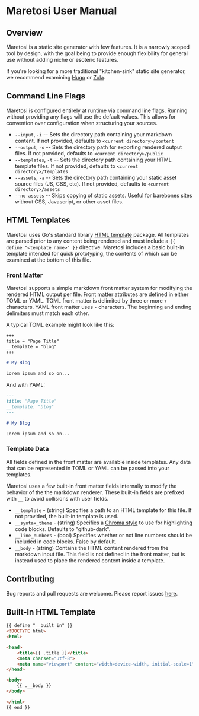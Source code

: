# Maretosi User Manual

## Overview

Maretosi is a static site generator with few features. It is a narrowly scoped tool by design, with the goal being to provide enough flexibility for general use without adding niche or esoteric features.

If you're looking for a more traditional "kitchen-sink" static site generator, we recommend examining [Hugo](https://gohugo.io/) or [Zola](https://getzola.org).

## Command Line Flags

Maretosi is configured entirely at runtime via command line flags. Running without providing any flags will use the default values. This allows for convention over configuration when structuring your sources.

* `--input`, `-i` -- Sets the directory path containing your markdown content. If not provided, defaults to `<current directory>/content`
* `--output`, `-o` -- Sets the directory path for exporting rendered output files. If not provided, defaults to `<current directory>/public`
* `--templates`, `-t` -- Sets the directory path containing your HTML template files. If not provided, defaults to `<current directory>/templates`
* `--assets`, `-a` -- Sets the directory path containing your static asset source files (JS, CSS, etc). If not provided, defaults to `<current directory>/assets`
* `--no-assets` -- Skips copying of static assets. Useful for barebones sites without CSS, Javascript, or other asset files.

## HTML Templates

Maretosi uses Go's standard library [HTML template](https://pkg.go.dev/html/template) package. All templates are parsed prior to any content being rendered and must include a `{{ define "<template name>" }}` directive. Maretosi includes a basic built-in template intended for quick prototyping, the contents of which can be examined at the bottom of this file.

### Front Matter

Maretosi supports a simple markdown front matter system for modifying the rendered HTML output per file. Front matter attributes are defined in either TOML or YAML. TOML front matter is delimited by three or more `+` characters. YAML front matter uses `-` characters. The beginning and ending delimiters must match each other.

A typical TOML example might look like this:

```markdown
+++
title = "Page Title"
__template = "blog"
+++

# My Blog

Lorem ipsum and so on...
```

And with YAML:

```markdown
---
title: "Page Title"
__template: "blog"
---

# My Blog

Lorem ipsum and so on...
```

### Template Data

All fields defined in the front matter are available inside templates. Any data that can be represented in TOML or YAML can be passed into your templates.

Maretosi uses a few built-in front matter fields internally to modify the behavior of the the markdown renderer. These built-in fields are prefixed with `__` to avoid collisions with user fields.

* `__template` - (string) Specifies a path to an HTML template for this file. If not provided, the built-in template is used.
* `__syntax_theme` - (string) Specifies a [Chroma style](https://github.com/alecthomas/chroma/tree/master/styles) to use for highlighting code blocks. Defaults to "github-dark".
* `__line_numbers` - (bool) Specifies whether or not line numbers should be included in code blocks. False by default.
* `__body` - (string) Contains the HTML content rendered from the markdown input file. This field is not defined in the front matter, but is instead used to place the rendered content inside a template.

## Contributing

Bug reports and pull requests are welcome. Please report issues [here](https://github.com/dogue/maretosi/issues).

## Built-In HTML Template

```html
{{ define "__built_in" }}
<!DOCTYPE html>
<html>

<head>
    <title>{{ .title }}</title>
    <meta charset="utf-8">
    <meta name="viewport" content="width=device-width, initial-scale=1">
</head>

<body>
    {{ .__body }}
</body>

</html>
{{ end }}
```
